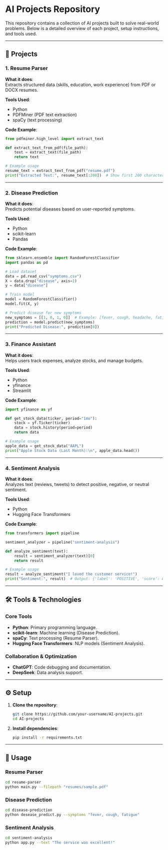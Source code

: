 # AI Projects Repository

This repository contains a collection of AI projects built to solve real-world problems. Below is a detailed overview of each project, setup instructions, and tools used.

---

## 📂 Projects

### 1. **Resume Parser**
**What it does**:  
Extracts structured data (skills, education, work experience) from PDF or DOCX resumes.  

**Tools Used**:  
- Python  
- PDFMiner (PDF text extraction)  
- spaCy (text processing)  

**Code Example**:  
```python
from pdfminer.high_level import extract_text

def extract_text_from_pdf(file_path):
    text = extract_text(file_path)
    return text

# Example usage
resume_text = extract_text_from_pdf("resume.pdf")
print("Extracted Text:", resume_text[:200])  # Show first 200 characters
```

---

### 2. **Disease Prediction**
**What it does**:  
Predicts potential diseases based on user-reported symptoms.  

**Tools Used**:  
- Python  
- scikit-learn  
- Pandas  

**Code Example**:  
```python
from sklearn.ensemble import RandomForestClassifier
import pandas as pd

# Load dataset
data = pd.read_csv("symptoms.csv")
X = data.drop("disease", axis=1)
y = data["disease"]

# Train model
model = RandomForestClassifier()
model.fit(X, y)

# Predict disease for new symptoms
new_symptoms = [[1, 0, 1, 0]]  # Example: [fever, cough, headache, fatigue]
prediction = model.predict(new_symptoms)
print("Predicted Disease:", prediction[0])
```

---

### 3. **Finance Assistant**
**What it does**:  
Helps users track expenses, analyze stocks, and manage budgets.  

**Tools Used**:  
- Python  
- yfinance  
- Streamlit  

**Code Example**:  
```python
import yfinance as yf

def get_stock_data(ticker, period="1mo"):
    stock = yf.Ticker(ticker)
    data = stock.history(period=period)
    return data

# Example usage
apple_data = get_stock_data("AAPL")
print("Apple Stock Data (Last Month):\n", apple_data.head())
```

---

### 4. **Sentiment Analysis**
**What it does**:  
Analyzes text (reviews, tweets) to detect positive, negative, or neutral sentiment.  

**Tools Used**:  
- Python  
- Hugging Face Transformers  

**Code Example**:  
```python
from transformers import pipeline

sentiment_analyzer = pipeline("sentiment-analysis")

def analyze_sentiment(text):
    result = sentiment_analyzer(text)[0]
    return result

# Example usage
result = analyze_sentiment("I loved the customer service!")
print("Sentiment:", result)  # Output: {'label': 'POSITIVE', 'score': 0.99}
```

---

## 🛠️ Tools & Technologies

### Core Tools
- **Python**: Primary programming language.  
- **scikit-learn**: Machine learning (Disease Prediction).  
- **spaCy**: Text processing (Resume Parser).  
- **Hugging Face Transformers**: NLP models (Sentiment Analysis).  

### Collaboration & Optimization
- **ChatGPT**: Code debugging and documentation.  
- **DeepSeek**: Data analysis support.  

---

## ⚙️ Setup

1. **Clone the repository**:
   ```bash
   git clone https://github.com/your-username/AI-projects.git
   cd AI-projects
   ```

2. **Install dependencies**:
   ```bash
   pip install -r requirements.txt
   ```

---

## 🚀 Usage

### Resume Parser
```bash
cd resume-parser
python main.py --filepath "resumes/sample.pdf"
```

### Disease Prediction
```bash
cd disease-prediction
python desease_predict.py --symptoms "fever, cough, fatigue"
```

### Sentiment Analysis
```bash
cd sentiment-analysis
python app.py --text "The service was excellent!"
```
